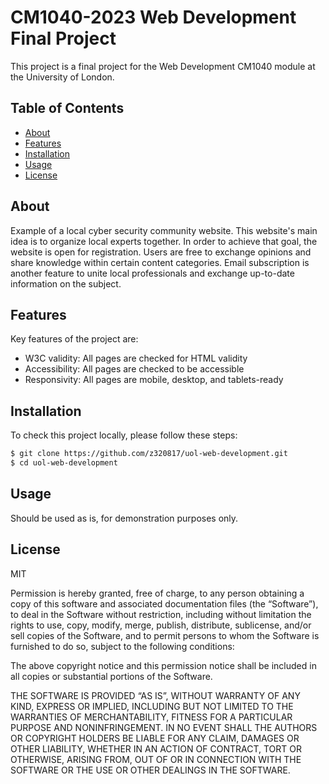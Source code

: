 # CM1040-2023 Web Development Final Project

This project is a final project for the Web Development CM1040 module at the University of London.

## Table of Contents

- [About](#about)
- [Features](#features)
- [Installation](#installation)
- [Usage](#usage)
- [License](#license)

## About

Example of a local cyber security community website. This website's main idea is to organize local experts together.
In order to achieve that goal, the website is open for registration. Users are free to exchange opinions and share knowledge within certain content categories. Email subscription is another feature to unite local professionals and exchange up-to-date information on the subject.

## Features

Key features of the project are:

- W3C validity: All pages are checked for HTML validity
- Accessibility: All pages are checked to be accessible
- Responsivity: All pages are mobile, desktop, and tablets-ready

## Installation

To check this project locally, please follow these steps:

```bash
$ git clone https://github.com/z320817/uol-web-development.git
$ cd uol-web-development
```

## Usage

Should be used as is, for demonstration purposes only.

## License

MIT

Permission is hereby granted, free of charge, to any person obtaining a copy of this software and associated documentation files (the “Software”), to deal in the Software without restriction, including without limitation the rights to use, copy, modify, merge, publish, distribute, sublicense, and/or sell copies of the Software, and to permit persons to whom the Software is furnished to do so, subject to the following conditions:

The above copyright notice and this permission notice shall be included in all copies or substantial portions of the Software.

THE SOFTWARE IS PROVIDED “AS IS”, WITHOUT WARRANTY OF ANY KIND, EXPRESS OR IMPLIED, INCLUDING BUT NOT LIMITED TO THE WARRANTIES OF MERCHANTABILITY, FITNESS FOR A PARTICULAR PURPOSE AND NONINFRINGEMENT. IN NO EVENT SHALL THE AUTHORS OR COPYRIGHT HOLDERS BE LIABLE FOR ANY CLAIM, DAMAGES OR OTHER LIABILITY, WHETHER IN AN ACTION OF CONTRACT, TORT OR OTHERWISE, ARISING FROM, OUT OF OR IN CONNECTION WITH THE SOFTWARE OR THE USE OR OTHER DEALINGS IN THE SOFTWARE.